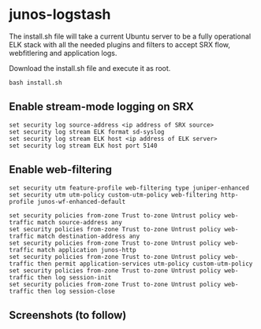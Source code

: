 # junos-logstash

The install.sh file will take a current Ubuntu server to be a fully operational ELK stack with all the needed plugins and filters to accept SRX flow, webfitlering and application logs. 

Download the install.sh file and execute it as root.

    bash install.sh 



## Enable stream-mode logging on SRX
    set security log source-address <ip address of SRX source> 
    set security log stream ELK format sd-syslog
    set security log stream ELK host <ip address of ELK server> 
    set security log stream ELK host port 5140


## Enable web-filtering
    set security utm feature-profile web-filtering type juniper-enhanced
    set security utm utm-policy custom-utm-policy web-filtering http-profile junos-wf-enhanced-default
    
    set security policies from-zone Trust to-zone Untrust policy web-traffic match source-address any
    set security policies from-zone Trust to-zone Untrust policy web-traffic match destination-address any
    set security policies from-zone Trust to-zone Untrust policy web-traffic match application junos-http
    set security policies from-zone Trust to-zone Untrust policy web-traffic then permit application-services utm-policy custom-utm-policy
    set security policies from-zone Trust to-zone Untrust policy web-traffic then log session-init
    set security policies from-zone Trust to-zone Untrust policy web-traffic then log session-close

## Screenshots (to follow) 
